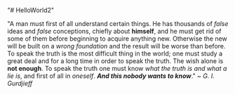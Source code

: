 "# HelloWorld2" 


"A man must first of all understand certain things. He has thousands of *false* ideas and *false* conceptions, chiefly about **himself**, and he must get rid of some of them before beginning to acquire anything new. Otherwise the new will be built on a *wrong foundation* and the result will be worse than before. To speak the truth is the most difficult thing in the world; one must study a great deal and for a long time in order to speak the truth. The wish alone is **not enough**. To speak the truth one must know *what the truth is and what a lie is*, and first of all in *oneself*. ***And this nobody wants to know***." *~ G. I. Gurdjieff*
